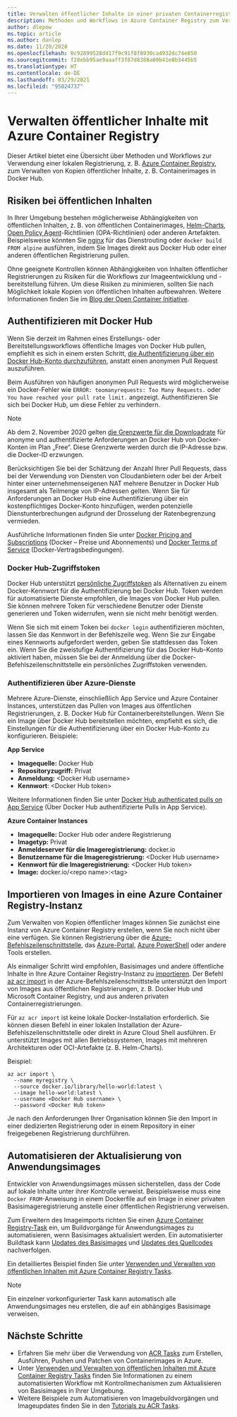 ```yaml
---
title: Verwalten öffentlicher Inhalte in einer privaten Containerregistrierung
description: Methoden und Workflows in Azure Container Registry zum Verwalten von Abhängigkeiten in öffentlichen Images von Docker Hub und anderen öffentlichen Inhalten
author: dlepow
ms.topic: article
ms.author: danlep
ms.date: 11/20/2020
ms.openlocfilehash: 0c92899528d417f9c91f8f8930ca4932dc74e850
ms.sourcegitcommit: f28ebb95ae9aaaff3f87d8388a09b41e0b3445b5
ms.translationtype: HT
ms.contentlocale: de-DE
ms.lasthandoff: 03/29/2021
ms.locfileid: "95024737"
---
```

# <a name="manage-public-content-with-azure-container-registry"></a>Verwalten öffentlicher Inhalte mit Azure Container Registry

Dieser Artikel bietet eine Übersicht über Methoden und Workflows zur Verwendung einer lokalen Registrierung, z. B. [Azure Container Registry](container-registry-intro.md), zum Verwalten von Kopien öffentlicher Inhalte, z. B. Containerimages in Docker Hub. 


## <a name="risks-with-public-content"></a>Risiken bei öffentlichen Inhalten

In Ihrer Umgebung bestehen möglicherweise Abhängigkeiten von öffentlichen Inhalten, z. B. von öffentlichen Containerimages, [Helm-Charts](https://helm.sh/), [Open Policy Agent](https://www.openpolicyagent.org/)-Richtlinien (OPA-Richtlinien) oder anderen Artefakten. Beispielsweise könnten Sie [nginx](https://hub.docker.com/_/nginx) für das Dienstrouting oder `docker build FROM alpine` ausführen, indem Sie Images direkt aus Docker Hub oder einer anderen öffentlichen Registrierung pullen. 

Ohne geeignete Kontrollen können Abhängigkeiten von Inhalten öffentlicher Registrierungen zu Risiken für die Workflows zur Imageentwicklung und -bereitstellung führen. Um diese Risiken zu minimieren, sollten Sie nach Möglichkeit lokale Kopien von öffentlichen Inhalten aufbewahren. Weitere Informationen finden Sie im [Blog der Open Container Initiative](https://opencontainers.org/posts/blog/2020-10-30-consuming-public-content/). 

## <a name="authenticate-with-docker-hub"></a>Authentifizieren mit Docker Hub

Wenn Sie derzeit im Rahmen eines Erstellungs- oder Bereitstellungsworkflows öffentliche Images von Docker Hub pullen, empfiehlt es sich in einem ersten Schritt, [die Authentifizierung über ein Docker Hub-Konto durchzuführen](https://docs.docker.com/docker-hub/download-rate-limit/#how-do-i-authenticate-pull-requests), anstatt einen anonymen Pull Request auszuführen.

Beim Ausführen von häufigen anonymen Pull Requests wird möglicherweise ein Docker-Fehler wie `ERROR: toomanyrequests: Too Many Requests.` oder `You have reached your pull rate limit.` angezeigt. Authentifizieren Sie sich bei Docker Hub, um diese Fehler zu verhindern.

> [!NOTE]
> Ab dem 2. November 2020 gelten [die Grenzwerte für die Downloadrate](https://docs.docker.com/docker-hub/download-rate-limit) für anonyme und authentifizierte Anforderungen an Docker Hub von Docker-Konten im Plan „Free“. Diese Grenzwerte werden durch die IP-Adresse bzw. die Docker-ID erzwungen. 
>
> Berücksichtigen Sie bei der Schätzung der Anzahl Ihrer Pull Requests, dass bei der Verwendung von Diensten von Cloudanbietern oder bei der Arbeit hinter einer unternehmenseigenen NAT mehrere Benutzer in Docker Hub insgesamt als Teilmenge von IP-Adressen gelten. Wenn Sie für Anforderungen an Docker Hub eine Authentifizierung über ein kostenpflichtiges Docker-Konto hinzufügen, werden potenzielle Dienstunterbrechungen aufgrund der Drosselung der Ratenbegrenzung vermieden.
>
> Ausführliche Informationen finden Sie unter [Docker Pricing and Subscriptions](https://www.docker.com/pricing) (Docker – Preise und Abonnements) und [Docker Terms of Service](https://www.docker.com/legal/docker-terms-service) (Docker-Vertragsbedingungen).

### <a name="docker-hub-access-token"></a>Docker Hub-Zugriffstoken

Docker Hub unterstützt [persönliche Zugriffstoken](https://docs.docker.com/docker-hub/access-tokens/) als Alternativen zu einem Docker-Kennwort für die Authentifizierung bei Docker Hub. Token werden für automatisierte Dienste empfohlen, die Images von Docker Hub pullen. Sie können mehrere Token für verschiedene Benutzer oder Dienste generieren und Token widerrufen, wenn sie nicht mehr benötigt werden.

Wenn Sie sich mit einem Token bei `docker login` authentifizieren möchten, lassen Sie das Kennwort in der Befehlszeile weg. Wenn Sie zur Eingabe eines Kennworts aufgefordert werden, geben Sie stattdessen das Token ein. Wenn Sie die zweistufige Authentifizierung für das Docker Hub-Konto aktiviert haben, müssen Sie bei der Anmeldung über die Docker-Befehlszeilenschnittstelle ein persönliches Zugriffstoken verwenden.

### <a name="authenticate-from-azure-services"></a>Authentifizieren über Azure-Dienste

Mehrere Azure-Dienste, einschließlich App Service und Azure Container Instances, unterstützen das Pullen von Images aus öffentlichen Registrierungen, z. B. Docker Hub für Containerbereitstellungen. Wenn Sie ein Image über Docker Hub bereitstellen möchten, empfiehlt es sich, die Einstellungen für die Authentifizierung über ein Docker Hub-Konto zu konfigurieren. Beispiele:

**App Service**

* **Imagequelle:** Docker Hub
* **Repositoryzugriff:** Privat
* **Anmeldung:** \<Docker Hub username>
* **Kennwort**: \<Docker Hub token>

Weitere Informationen finden Sie unter [Docker Hub authenticated pulls on App Service](https://azure.github.io/AppService/2020/10/15/Docker-Hub-authenticated-pulls-on-App-Service.html) (Über Docker Hub authentifizierte Pulls in App Service).

**Azure Container Instances**

* **Imagequelle:** Docker Hub oder andere Registrierung
* **Imagetyp:** Privat
* **Anmeldeserver für die Imageregistrierung:** docker.io
* **Benutzername für die Imageregistrierung:** \<Docker Hub username>
* **Kennwort für die Imageregistrierung:** \<Docker Hub token>
* **Image:** docker.io/\<repo name\>:\<tag>

## <a name="import-images-to-an-azure-container-registry"></a>Importieren von Images in eine Azure Container Registry-Instanz
 
Zum Verwalten von Kopien öffentlicher Images können Sie zunächst eine Instanz von Azure Container Registry erstellen, wenn Sie noch nicht über eine verfügen. Sie können Registrierung über die [Azure-Befehlszeilenschnittstelle](container-registry-get-started-azure-cli.md), das [Azure-Portal](container-registry-get-started-portal.md), [Azure PowerShell](container-registry-get-started-powershell.md) oder andere Tools erstellen. 

Als einmaliger Schritt wird empfohlen, Basisimages und andere öffentliche Inhalte in Ihre Azure Container Registry-Instanz zu [importieren](container-registry-import-images.md). Der Befehl [az acr import](/cli/azure/acr#az_acr_import) in der Azure-Befehlszeilenschnittstelle unterstützt den Import von Images aus öffentlichen Registrierungen, z. B. Docker Hub und Microsoft Container Registry, und aus anderen privaten Containerregistrierungen. 

Für `az acr import` ist keine lokale Docker-Installation erforderlich. Sie können diesen Befehl in einer lokalen Installation der Azure-Befehlszeilenschnittstelle oder direkt in Azure Cloud Shell ausführen. Er unterstützt Images mit allen Betriebssystemen, Images mit mehreren Architekturen oder OCI-Artefakte (z. B. Helm-Charts).

Beispiel:

```azurecli-interactive
az acr import \
  --name myregistry \
  --source docker.io/library/hello-world:latest \
  --image hello-world:latest \
  --username <Docker Hub username> \
  --password <Docker Hub token>
```

Je nach den Anforderungen Ihrer Organisation können Sie den Import in einer dedizierten Registrierung oder in einem Repository in einer freigegebenen Registrierung durchführen.

## <a name="automate-application-image-updates"></a>Automatisieren der Aktualisierung von Anwendungsimages

Entwickler von Anwendungsimages müssen sicherstellen, dass der Code auf lokale Inhalte unter ihrer Kontrolle verweist. Beispielsweise muss eine `Docker FROM`-Anweisung in einem Dockerfile auf ein Image in einer privaten Basisimageregistrierung anstelle einer öffentlichen Registrierung verweisen. 

Zum Erweitern des Imageimports richten Sie einen [Azure Container Registry-Task](container-registry-tasks-overview.md) ein, um Buildvorgänge für Anwendungsimages zu automatisieren, wenn Basisimages aktualisiert werden. Ein automatisierter Buildtask kann [Updates des Basisimages](container-registry-tasks-base-images.md) und [Updates des Quellcodes](container-registry-tasks-overview.md#trigger-task-on-source-code-update) nachverfolgen.

Ein detailliertes Beispiel finden Sie unter [Verwenden und Verwalten von öffentlichen Inhalten mit Azure Container Registry Tasks](tasks-consume-public-content.md). 

> [!NOTE]
> Ein einzelner vorkonfigurierter Task kann automatisch alle Anwendungsimages neu erstellen, die auf ein abhängiges Basisimage verweisen. 
 
## <a name="next-steps"></a>Nächste Schritte
 
* Erfahren Sie mehr über die Verwendung von [ACR Tasks](container-registry-tasks-overview.md) zum Erstellen, Ausführen, Pushen und Patchen von Containerimages in Azure.
* Unter [Verwenden und Verwalten von öffentlichen Inhalten mit Azure Container Registry Tasks](tasks-consume-public-content.md) finden Sie Informationen zu einem automatisierten Workflow mit Kontrollmechanismen zum Aktualisieren von Basisimages in Ihrer Umgebung. 
* Weitere Beispiele zum Automatisieren von Imagebuildvorgängen und Imageupdates finden Sie in den [Tutorials zu ACR Tasks](container-registry-tutorial-quick-task.md).
